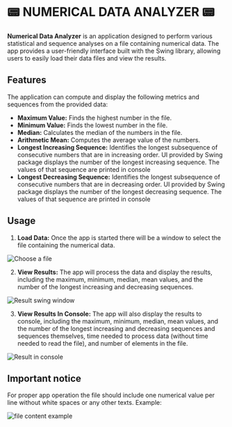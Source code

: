 # 📟 NUMERICAL DATA ANALYZER 📟

**Numerical Data Analyzer** is an application designed to perform various statistical and sequence analyses on a file containing numerical data. The app provides a user-friendly interface built with the Swing library, allowing users to easily load their data files and view the results.

## Features

The application can compute and display the following metrics and sequences from the provided data:

- __Maximum Value:__ Finds the highest number in the file.
- __Minimum Value:__ Finds the lowest number in the file.
- __Median:__ Calculates the median of the numbers in the file.
- __Arithmetic Mean:__ Computes the average value of the numbers.
- __Longest Increasing Sequence:__ Identifies the longest subsequence of consecutive numbers that are in increasing order. UI provided by Swing package displays the number of the longest increasing sequence. The values of that sequence are printed in console
- __Longest Decreasing Sequence:__ Identifies the longest subsequence of consecutive numbers that are in decreasing order. UI provided by Swing package displays the number of the longest decreasing sequence. The values of that sequence are printed in console

## Usage

1. **Load Data:** Once the app is started there will be a window to select the file containing the numerical data.
 
![Choose a file](https://drive.google.com/uc?export=view&id=1UFNuZ5lkbUiEmK2zU-bS2lbti6KDVfX1)

2. **View Results:** The app will process the data and display the results, including the maximum, minimum, median, mean values, and the number of the longest increasing and decreasing sequences.

![Result swing window](https://drive.google.com/uc?export=view&id=16-gKDAJ4h6g_h0CvGo7_nwJ6etW3wQ3c)

3. **View Results In Console:** The app will also display the results to console, including the maximum, minimum, median, mean values, and the number of the longest increasing and decreasing sequences and sequences themselves, time needed to process data (without time needed to read the file), and number of elements in the file.

![Result in console](https://drive.google.com/uc?export=view&id=11qHswoEukXEx5582UxKY8tocvadUE79j)

## Important notice
For proper app operation the file should include one numerical value per line without white spaces or any other texts.
Example:

![file content example](https://drive.google.com/uc?export=view&id=1AtqUpHG7JaraN3rsOeCNHDmQR12r_Juq)